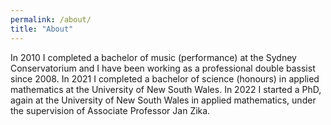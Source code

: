 ```yaml
---
permalink: /about/
title: "About"
---
```


In 2010 I completed a bachelor of music (performance) at the Sydney Conservatorium and I have been working as a professional double bassist since 2008.
In 2021 I completed a bachelor of science (honours) in applied mathematics at the University of New South Wales.
In 2022 I started a PhD, again at the University of New South Wales in applied mathematics, under the supervision of Associate Professor Jan Zika.
